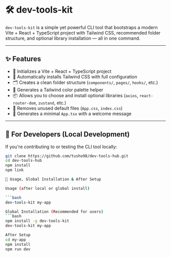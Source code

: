 # 🛠️ dev-tools-kit

`dev-tools-kit` is a simple yet powerful CLI tool that bootstraps a modern Vite + React + TypeScript project with Tailwind CSS, recommended folder structure, and optional library installation — all in one command.

---

## ✨ Features

- 🔧 Initializes a Vite + React + TypeScript project  
- 🎨 Automatically installs Tailwind CSS with full configuration  
- 🗂️ Creates a clean folder structure (`components/`, `pages/`, `hooks/`, etc.)  
- 🌈 Generates a Tailwind color palette helper  
- 📦 Allows you to choose and install optional libraries (`axios`, `react-router-dom`, `zustand`, etc.)  
- 🧹 Removes unused default files (`App.css`, `index.css`)  
- 👋 Generates a minimal `App.tsx` with a welcome message  

---

## 🔧 For Developers (Local Development)

If you're contributing to or testing the CLI tool locally:

```bash
git clone https://github.com/tusho98/dev-tools-hub.git
cd dev-tools-hub
npm install
npm link

🚀 Usage, Global Installation & After Setup

Usage (after local or global install)

```bash
dev-tools-kit my-app

Global Installation (Recommended for users)
```bash
npm install -g dev-tools-kit
dev-tools-kit my-app

After Setup
cd my-app
npm install
npm run dev
